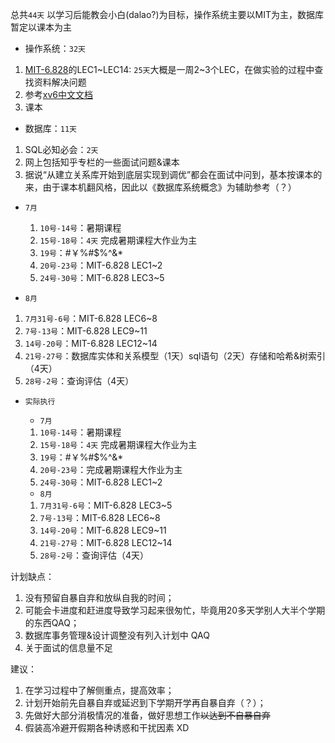 总共`44天`
以学习后能教会小白(dalao?)为目标，操作系统主要以MIT为主，数据库暂定以课本为主

* 操作系统：`32天`
1. [MIT-6.828](https://pdos.csail.mit.edu/6.828/2016/schedule.html)的LEC1~LEC14: `25天`大概是一周2~3个LEC，在做实验的过程中查找资料解决问题
2. 参考[xv6中文文档](https://th0ar.gitbooks.io/xv6-chinese/content/content/chapter6.html)
3. 课本

* 数据库：`11天`
1. SQL必知必会：`2天`
2. 网上包括知乎专栏的一些面试问题&课本
3. 据说“从建立关系库开始到底层实现到调优”都会在面试中问到，基本按课本的来，由于课本机翻风格，因此以《数据库系统概念》为辅助参考（？）


* `7月`
    1.  `10号-14号`：暑期课程
    2.  `15号-18号`：`4天` 完成暑期课程大作业为主
    3.  `19号`：#￥%#$%^&*
    4.  `20号-23号`：MIT-6.828 LEC1~2
    5.  `24号-30号`：MIT-6.828 LEC3~5

* `8月`
1.  `7月31号-6号`：MIT-6.828 LEC6~8
2.  `7号-13号`：MIT-6.828 LEC9~11
3.  `14号-20号`：MIT-6.828 LEC12~14
4.  `21号-27号`：数据库实体和关系模型（1天）sql语句（2天）存储和哈希&树索引（4天）
5.  `28号-2号`：查询评估（4天）

+ `实际执行`
    * `7月`
    1.  `10号-14号`：暑期课程
    2.  `15号-18号`：`4天` 完成暑期课程大作业为主
    3.  `19号`：#￥%#$%^&*
    4.  `20号-23号`：完成暑期课程大作业为主
    5.  `24号-30号`：MIT-6.828 LEC1~2

    * `8月`
    1.  `7月31号-6号`：MIT-6.828 LEC3~5
    2.  `7号-13号`：MIT-6.828 LEC6~8
    3.  `14号-20号`：MIT-6.828 LEC9~11
    4.  `21号-27号`：MIT-6.828 LEC12~14
    5.  `28号-2号`：查询评估（4天）  


计划缺点：

1. 没有预留自暴自弃和放纵自我的时间；
2. 可能会卡进度和赶进度导致学习起来很匆忙，毕竟用20多天学别人大半个学期的东西QAQ；
3. 数据库事务管理&设计调整没有列入计划中 QAQ
4. 关于面试的信息量不足

建议：

1. 在学习过程中了解侧重点，提高效率；
2. 计划开始前先自暴自弃或延迟到下学期开学再自暴自弃（？）；
3. 先做好大部分消极情况的准备，做好思想工作~~以达到不自暴自弃~~
4. 假装高冷避开假期各种诱惑和干扰因素 XD

